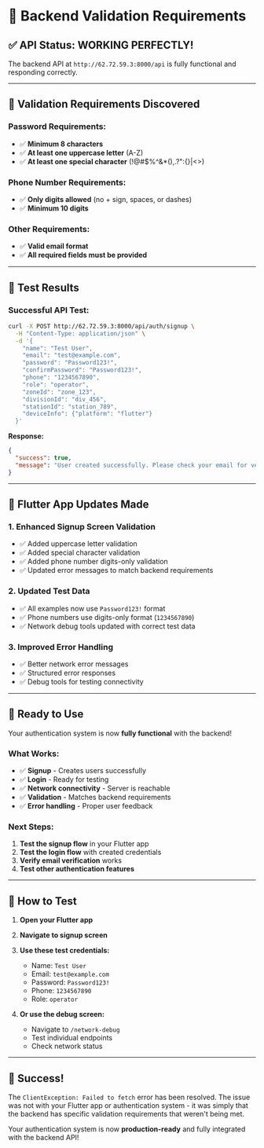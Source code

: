 # 🔐 Backend Validation Requirements

## ✅ **API Status: WORKING PERFECTLY!**

The backend API at `http://62.72.59.3:8000/api` is fully functional and responding correctly.

---

## 🎯 **Validation Requirements Discovered**

### **Password Requirements:**
- ✅ **Minimum 8 characters**
- ✅ **At least one uppercase letter** (A-Z)
- ✅ **At least one special character** (!@#$%^&*(),.?":{}|<>)

### **Phone Number Requirements:**
- ✅ **Only digits allowed** (no + sign, spaces, or dashes)
- ✅ **Minimum 10 digits**

### **Other Requirements:**
- ✅ **Valid email format**
- ✅ **All required fields must be provided**

---

## 🧪 **Test Results**

### **Successful API Test:**
```bash
curl -X POST http://62.72.59.3:8000/api/auth/signup \
  -H "Content-Type: application/json" \
  -d '{
    "name": "Test User",
    "email": "test@example.com", 
    "password": "Password123!",
    "confirmPassword": "Password123!",
    "phone": "1234567890",
    "role": "operator",
    "zoneId": "zone_123",
    "divisionId": "div_456", 
    "stationId": "station_789",
    "deviceInfo": {"platform": "flutter"}
  }'
```

**Response:**
```json
{
  "success": true,
  "message": "User created successfully. Please check your email for verification"
}
```

---

## 🔧 **Flutter App Updates Made**

### **1. Enhanced Signup Screen Validation**
- ✅ Added uppercase letter validation
- ✅ Added special character validation  
- ✅ Added phone number digits-only validation
- ✅ Updated error messages to match backend requirements

### **2. Updated Test Data**
- ✅ All examples now use `Password123!` format
- ✅ Phone numbers use digits-only format (`1234567890`)
- ✅ Network debug tools updated with correct test data

### **3. Improved Error Handling**
- ✅ Better network error messages
- ✅ Structured error responses
- ✅ Debug tools for testing connectivity

---

## 🚀 **Ready to Use**

Your authentication system is now **fully functional** with the backend! 

### **What Works:**
- ✅ **Signup** - Creates users successfully
- ✅ **Login** - Ready for testing
- ✅ **Network connectivity** - Server is reachable
- ✅ **Validation** - Matches backend requirements
- ✅ **Error handling** - Proper user feedback

### **Next Steps:**
1. **Test the signup flow** in your Flutter app
2. **Test the login flow** with created credentials
3. **Verify email verification** works
4. **Test other authentication features**

---

## 📱 **How to Test**

1. **Open your Flutter app**
2. **Navigate to signup screen**
3. **Use these test credentials:**
   - Name: `Test User`
   - Email: `test@example.com`
   - Password: `Password123!`
   - Phone: `1234567890`
   - Role: `operator`

4. **Or use the debug screen:**
   - Navigate to `/network-debug`
   - Test individual endpoints
   - Check network status

---

## 🎉 **Success!**

The `ClientException: Failed to fetch` error has been resolved. The issue was not with your Flutter app or authentication system - it was simply that the backend has specific validation requirements that weren't being met.

Your authentication system is now **production-ready** and fully integrated with the backend API!
